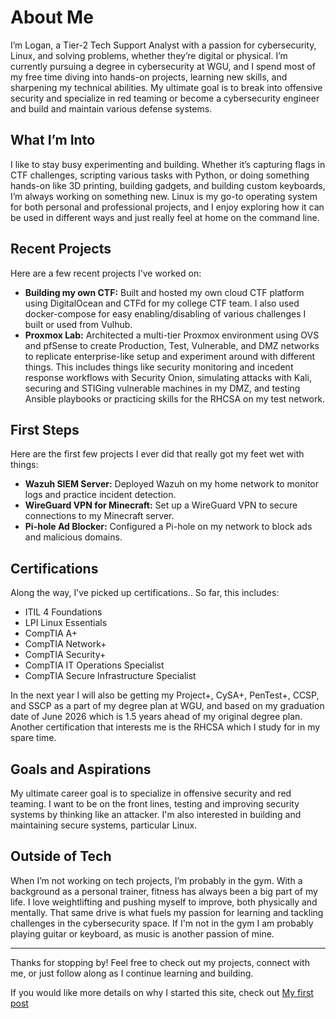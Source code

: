 # About Me

I’m Logan, a Tier-2 Tech Support Analyst with a passion for cybersecurity, Linux, and solving problems, whether they’re digital or physical. I’m currently pursuing a degree in cybersecurity at WGU, and I spend most of my free time diving into hands-on projects, learning new skills, and sharpening my technical abilities. My ultimate goal is to break into offensive security and specialize in red teaming or become a cybersecurity engineer and build and maintain various defense systems.

## What I’m Into
I like to stay busy experimenting and building. Whether it’s capturing flags in CTF challenges, scripting various tasks with Python, or doing something hands-on like 3D printing, building gadgets, and building custom keyboards, I’m always working on something new. Linux is my go-to operating system for both personal and professional projects, and I enjoy exploring how it can be used in different ways and just really feel at home on the command line.

## Recent Projects
Here are a few recent projects I’ve worked on:
- **Building my own CTF:** Built and hosted my own cloud CTF platform using DigitalOcean and CTFd for my college CTF team. I also used docker-compose for easy enabling/disabling of various challenges I built or used from Vulhub.
- **Proxmox Lab:** Architected a multi-tier Proxmox environment using OVS and pfSense to create Production, Test, Vulnerable, and DMZ networks to replicate enterprise-like setup and experiment around with different things. This includes things like security monitoring and incedent response workflows with Security Onion, simulating attacks with Kali, securing and STIGing vulnerable machines in my DMZ, and testing Ansible playbooks or practicing skills for the RHCSA on my test network.

## First Steps
Here are the first few projects I ever did that really got my feet wet with things:
- **Wazuh SIEM Server:** Deployed Wazuh on my home network to monitor logs and practice incident detection.
- **WireGuard VPN for Minecraft:** Set up a WireGuard VPN to secure connections to my Minecraft server.
- **Pi-hole Ad Blocker:** Configured a Pi-hole on my network to block ads and malicious domains.


## Certifications
Along the way, I’ve picked up certifications..
So far, this includes:
- ITIL 4 Foundations
- LPI Linux Essentials
- CompTIA A+
- CompTIA Network+
- CompTIA Security+
- CompTIA IT Operations Specialist
- CompTIA Secure Infrastructure Specialist

In the next year I will also be getting my Project+, CySA+, PenTest+, CCSP, and SSCP as a part of my degree plan at WGU, and based on my graduation date of June 2026 which is 1.5 years ahead of my original degree plan. Another certification that interests me is the RHCSA which I study for in my spare time.


## Goals and Aspirations
My ultimate career goal is to specialize in offensive security and red teaming. I want to be on the front lines, testing and improving security systems by thinking like an attacker. I'm also interested in building and maintaining secure systems, particular Linux.

## Outside of Tech
When I’m not working on tech projects, I’m probably in the gym. With a background as a personal trainer, fitness has always been a big part of my life. I love weightlifting and pushing myself to improve, both physically and mentally. That same drive is what fuels my passion for learning and tackling challenges in the cybersecurity space. If I'm not in the gym I am probably playing guitar or keyboard, as music is another passion of mine.

---

Thanks for stopping by! Feel free to check out my projects, connect with me, or just follow along as I continue learning and building.

If you would like more details on why I started this site, check out [My first post](/posts/my-first-post/) 

